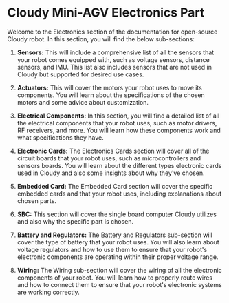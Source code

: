 # Cloudy Mini-AGV Electronics Part
Welcome to the Electronics section of the documentation for open-source Cloudy robot. In this section, you will find the below sub-sections:
<style>
a:link { text-decoration: none; }
a:visited { text-decoration: none; }
a:hover { text-decoration: none; }
a:active { text-decoration: none; }
</style>

1. **[Sensors](/mini-agv/electronics/sensors/):**
This will include a comprehensive list of all the sensors that your robot comes equipped with, such as voltage sensors, distance sensors, and IMU. This list also includes sensors that are not used in Cloudy but supported for desired use cases.

2. **[Actuators](/mini-agv/electronics/actuators/):**
This will cover the motors your robot uses to move its components. You will learn about the specifications of the chosen motors and some advice about customization.

3. **[Electrical Components](/mini-agv/electronics/electricalComponents/):**
In this section, you will find a detailed list of all the electrical components that your robot uses, such as motor drivers, RF receivers, and more. You will learn how these components work and what specifications they have.

4. **[Electronic Cards](/mini-agv/electronics/electronicCards/):**
The Electronics Cards section will cover all of the circuit boards that your robot uses, such as microcontrollers and sensors boards. You will learn about the different types electronic cards used in Cloudy and also some insights about why they've chosen.

5. **[Embedded Card](/mini-agv/electronics/embeddedCards/):**
The Embedded Card section will cover the specific embedded cards and that your robot uses, including explanations about chosen parts.

6. **[SBC](/mini-agv/electronics/sbc/):**
This section will cover the single board computer Cloudy utilizes and also why the specific part is chosen.

7. **[Battery and Regulators](/mini-agv/electronics/battery/):**
The Battery and Regulators sub-section will cover the type of battery that your robot uses. You will also learn about voltage regulators and how to use them to ensure that your robot's electronic components are operating within their proper voltage range.

8. **[Wiring](/mini-agv/electronics/wiring/):**
The Wiring sub-section will cover the wiring of all the electronic components of your robot. You will learn how to properly route wires and how to connect them to ensure that your robot's electronic systems are working correctly.

